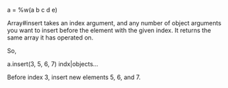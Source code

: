 a = %w(a b c d e)

Array#insert takes an index argument, and any number of object arguments you
want to insert before the element with the given index. It returns the same
array it has operated on.

So,

a.insert(3, 5, 6, 7)
       indx|objects...

Before index 3, insert new elements 5, 6, and 7.

